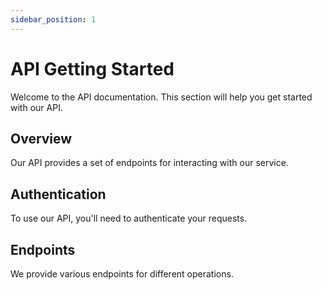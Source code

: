 ```yaml
---
sidebar_position: 1
---
```


# API Getting Started

Welcome to the API documentation. This section will help you get started with our API.

## Overview

Our API provides a set of endpoints for interacting with our service.

## Authentication

To use our API, you'll need to authenticate your requests.

## Endpoints

We provide various endpoints for different operations. 
